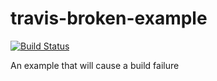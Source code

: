 # travis-broken-example

[![Build Status](https://travis-ci.org/AsoulYang/travis-broken-example.svg?branch=master)](https://travis-ci.org/AsoulYang/travis-broken-example)

An example that will cause a build failure
